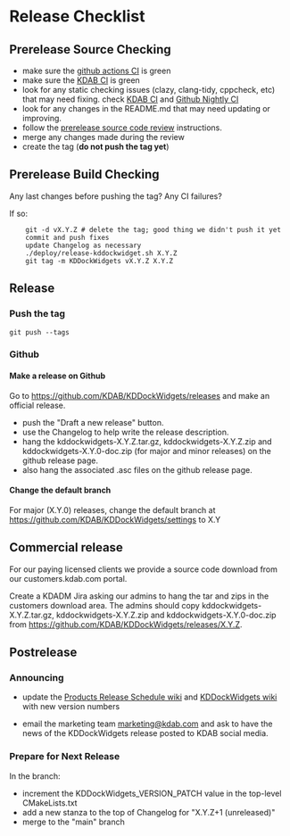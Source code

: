 # Release Checklist

## Prerelease Source Checking

* make sure the [github actions CI](https://github.com/KDAB/KDDockWidgetss/actions) is green
* make sure the [KDAB CI](https://kdab.ci.kdab.com/#/projects/25) is green
* look for any static checking issues (clazy, clang-tidy, cppcheck, etc) that may need fixing.
  check [KDAB CI](https://kdab-artifacts.ci.kdab.com/analysis/kddockwidgets-stable)
  and [Github Nightly CI](https://github.com/KDAB/KDDockWidgets/actions/workflows/nightly.yml)
* look for any changes in the README.md that may need updating or improving.
* follow the [prerelease source code review](prerelease-source.md) instructions.
* merge any changes made during the review
* create the tag (**do not push the tag yet**)

## Prerelease Build Checking

Any last changes before pushing the tag? Any CI failures?

If so:

```shell
    git -d vX.Y.Z # delete the tag; good thing we didn't push it yet
    commit and push fixes
    update Changelog as necessary
    ./deploy/release-kddockwidget.sh X.Y.Z
    git tag -m KDDockWidgets vX.Y.Z X.Y.Z
```

## Release

### Push the tag

```shell
git push --tags
```

### Github

#### Make a release on Github

Go to <https://github.com/KDAB/KDDockWidgets/releases> and make an official release.

* push the "Draft a new release" button.
* use the Changelog to help write the release description.
* hang the kddockwidgets-X.Y.Z.tar.gz, kddockwidgets-X.Y.Z.zip and kddockwidgets-X.Y.0-doc.zip
  (for major and minor releases) on the github release page.
* also hang the associated .asc files on the github release page.

#### Change the default branch

For major (X.Y.0) releases, change the default branch at
<https://github.com/KDAB/KDDockWidgets/settings> to X.Y

## Commercial release

For our paying licensed clients we provide a source code download from our customers.kdab.com portal.

Create a KDADM Jira asking our admins to hang the tar and zips in the customers download area.
The admins should copy kddockwidgets-X.Y.Z.tar.gz, kddockwidgets-X.Y.Z.zip and kddockwidgets-X.Y.0-doc.zip
from <https://github.com/KDAB/KDDockWidgets/releases/X.Y.Z>.

## Postrelease

### Announcing

* update the
  [Products Release Schedule wiki](https://wiki.kdab.com/display/Products/Product+Release+Schedule)
  and [KDDockWidgets wiki](https://wiki.kdab.com/display/Products/KDDockWidgets)
  with new version numbers

* email the marketing team <marketing@kdab.com> and ask to have the news of
  the KDDockWidgets release posted to KDAB social media.

### Prepare for Next Release

In the branch:

* increment the KDDockWidgets_VERSION_PATCH value in the top-level CMakeLists.txt
* add a new stanza to the top of Changelog for "X.Y.Z+1 (unreleased)"
* merge to the "main" branch
